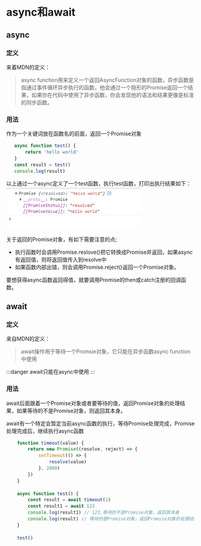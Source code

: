 # async和await

## async

### 定义
来着MDN的定义：
> async function用来定义一个返回AsyncFunction对象的函数，异步函数是指通过事件循环异步执行的函数，他会通过一个隐形的Promise返回一个结果，如果你在代码中使用了异步函数，你会发现他的语法和结果更像是标准的同步函数。

### 用法
 作为一个关键词放在函数名的前面，返回一个Promise对象

 ```js
    async function test() {
        return 'hello world'
    }
    const result = test()
    console.log(result)
 ```
以上通过一个async定义了一个test函数，执行test函数，打印出执行结果如下：
![title](../../docs/.vuepress/public/images/js-nineteen1.png)

关于返回的Promise对象，有如下需要注意的点;
* 执行函数时会调用Promise.reslove()把它转换成Promise并返回，如果async有返回值，则将返回值传入到resolve中
* 如果函数内部出错，则会调用Promise.reject()返回一个Promise对象。

要想获得async函数返回得值，就要调用Promise的then或catch注册的回调函数。

## await

### 定义
来自MDN的定义：
>await操作用于等待一个Promsie对象，它只能在异步函数async function中使用

:::danger
    await只能在async中使用
:::

### 用法

await后面跟着一个Promise对象或者要等待的值，返回Promise对象的处理结果，如果等待的不是Promise对象，则返回其本身。

await有一个特定会暂定当前async函数的执行，等待Promise处理完成，Promise处理完成后，继续执行async函数

```js
    function timeout(value) {
        return new Promise((resolve, reject) => {
            setTimeout(() => {
                resolve(value)
            }, 2000)
        })
    }

    async function test() {
        const result = await timeout(1)
        const result1 = await 123
        console.log(result1) // 123,等待的不是Promise对象，返回其本身
        console.log(result) // 等待的是Promise对象，返回Promsie对象的处理结果
    }

    test()
```



